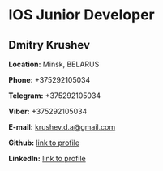 # IOS Junior Developer

## Dmitry Krushev

**Location:** Minsk, BELARUS

**Phone:** +375292105034

**Telegram:** +375292105034

**Viber:** +375292105034


**E-mail:** krushev.d.a@gmail.com

**Github:** [link to profile](https://github.com/Krushev-Dmitry)

**LinkedIn:** [link to profile](https://www.linkedin.com/in/krushev/)

